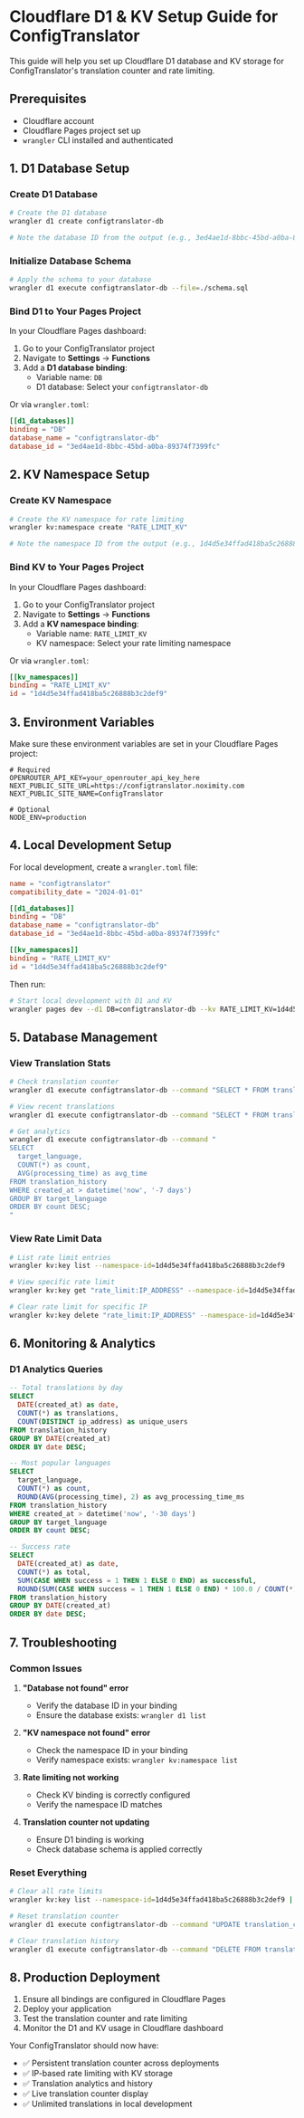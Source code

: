 # Cloudflare D1 & KV Setup Guide for ConfigTranslator

This guide will help you set up Cloudflare D1 database and KV storage for ConfigTranslator's translation counter and rate limiting.

## Prerequisites

- Cloudflare account
- Cloudflare Pages project set up
- `wrangler` CLI installed and authenticated

## 1. D1 Database Setup

### Create D1 Database

```bash
# Create the D1 database
wrangler d1 create configtranslator-db

# Note the database ID from the output (e.g., 3ed4ae1d-8bbc-45bd-a0ba-89374f7399fc)
```

### Initialize Database Schema

```bash
# Apply the schema to your database
wrangler d1 execute configtranslator-db --file=./schema.sql
```

### Bind D1 to Your Pages Project

In your Cloudflare Pages dashboard:

1. Go to your ConfigTranslator project
2. Navigate to **Settings** → **Functions**
3. Add a **D1 database binding**:
   - Variable name: `DB`
   - D1 database: Select your `configtranslator-db`

Or via `wrangler.toml`:

```toml
[[d1_databases]]
binding = "DB"
database_name = "configtranslator-db"
database_id = "3ed4ae1d-8bbc-45bd-a0ba-89374f7399fc"
```

## 2. KV Namespace Setup

### Create KV Namespace

```bash
# Create the KV namespace for rate limiting
wrangler kv:namespace create "RATE_LIMIT_KV"

# Note the namespace ID from the output (e.g., 1d4d5e34ffad418ba5c26888b3c2def9)
```

### Bind KV to Your Pages Project

In your Cloudflare Pages dashboard:

1. Go to your ConfigTranslator project
2. Navigate to **Settings** → **Functions**
3. Add a **KV namespace binding**:
   - Variable name: `RATE_LIMIT_KV`
   - KV namespace: Select your rate limiting namespace

Or via `wrangler.toml`:

```toml
[[kv_namespaces]]
binding = "RATE_LIMIT_KV"
id = "1d4d5e34ffad418ba5c26888b3c2def9"
```

## 3. Environment Variables

Make sure these environment variables are set in your Cloudflare Pages project:

```env
# Required
OPENROUTER_API_KEY=your_openrouter_api_key_here
NEXT_PUBLIC_SITE_URL=https://configtranslator.noximity.com
NEXT_PUBLIC_SITE_NAME=ConfigTranslator

# Optional
NODE_ENV=production
```

## 4. Local Development Setup

For local development, create a `wrangler.toml` file:

```toml
name = "configtranslator"
compatibility_date = "2024-01-01"

[[d1_databases]]
binding = "DB"
database_name = "configtranslator-db"
database_id = "3ed4ae1d-8bbc-45bd-a0ba-89374f7399fc"

[[kv_namespaces]]
binding = "RATE_LIMIT_KV"
id = "1d4d5e34ffad418ba5c26888b3c2def9"
```

Then run:

```bash
# Start local development with D1 and KV
wrangler pages dev --d1 DB=configtranslator-db --kv RATE_LIMIT_KV=1d4d5e34ffad418ba5c26888b3c2def9
```

## 5. Database Management

### View Translation Stats

```bash
# Check translation counter
wrangler d1 execute configtranslator-db --command "SELECT * FROM translation_counter;"

# View recent translations
wrangler d1 execute configtranslator-db --command "SELECT * FROM translation_history ORDER BY created_at DESC LIMIT 10;"

# Get analytics
wrangler d1 execute configtranslator-db --command "
SELECT 
  target_language, 
  COUNT(*) as count,
  AVG(processing_time) as avg_time
FROM translation_history 
WHERE created_at > datetime('now', '-7 days')
GROUP BY target_language 
ORDER BY count DESC;
"
```

### View Rate Limit Data

```bash
# List rate limit entries
wrangler kv:key list --namespace-id=1d4d5e34ffad418ba5c26888b3c2def9

# View specific rate limit
wrangler kv:key get "rate_limit:IP_ADDRESS" --namespace-id=1d4d5e34ffad418ba5c26888b3c2def9

# Clear rate limit for specific IP
wrangler kv:key delete "rate_limit:IP_ADDRESS" --namespace-id=1d4d5e34ffad418ba5c26888b3c2def9
```

## 6. Monitoring & Analytics

### D1 Analytics Queries

```sql
-- Total translations by day
SELECT 
  DATE(created_at) as date,
  COUNT(*) as translations,
  COUNT(DISTINCT ip_address) as unique_users
FROM translation_history 
GROUP BY DATE(created_at) 
ORDER BY date DESC;

-- Most popular languages
SELECT 
  target_language,
  COUNT(*) as count,
  ROUND(AVG(processing_time), 2) as avg_processing_time_ms
FROM translation_history 
WHERE created_at > datetime('now', '-30 days')
GROUP BY target_language 
ORDER BY count DESC;

-- Success rate
SELECT 
  DATE(created_at) as date,
  COUNT(*) as total,
  SUM(CASE WHEN success = 1 THEN 1 ELSE 0 END) as successful,
  ROUND(SUM(CASE WHEN success = 1 THEN 1 ELSE 0 END) * 100.0 / COUNT(*), 2) as success_rate
FROM translation_history 
GROUP BY DATE(created_at) 
ORDER BY date DESC;
```

## 7. Troubleshooting

### Common Issues

1. **"Database not found" error**
   - Verify the database ID in your binding
   - Ensure the database exists: `wrangler d1 list`

2. **"KV namespace not found" error**
   - Check the namespace ID in your binding
   - Verify namespace exists: `wrangler kv:namespace list`

3. **Rate limiting not working**
   - Check KV binding is correctly configured
   - Verify the namespace ID matches

4. **Translation counter not updating**
   - Ensure D1 binding is working
   - Check database schema is applied correctly

### Reset Everything

```bash
# Clear all rate limits
wrangler kv:key list --namespace-id=1d4d5e34ffad418ba5c26888b3c2def9 | jq -r '.[] | .name' | xargs -I {} wrangler kv:key delete {} --namespace-id=1d4d5e34ffad418ba5c26888b3c2def9

# Reset translation counter
wrangler d1 execute configtranslator-db --command "UPDATE translation_counter SET total_translations = 0 WHERE id = 1;"

# Clear translation history
wrangler d1 execute configtranslator-db --command "DELETE FROM translation_history;"
```

## 8. Production Deployment

1. Ensure all bindings are configured in Cloudflare Pages
2. Deploy your application
3. Test the translation counter and rate limiting
4. Monitor the D1 and KV usage in Cloudflare dashboard

Your ConfigTranslator should now have:
- ✅ Persistent translation counter across deployments
- ✅ IP-based rate limiting with KV storage
- ✅ Translation analytics and history
- ✅ Live translation counter display
- ✅ Unlimited translations in local development 